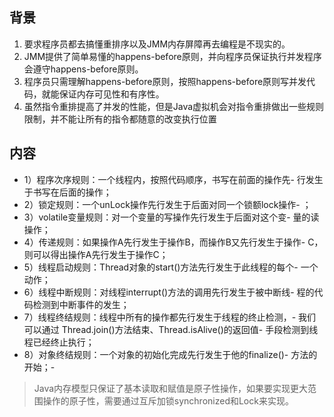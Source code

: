 ## 背景
1. 要求程序员都去搞懂重排序以及JMM内存屏障再去编程是不现实的。
1. JMM提供了简单易懂的happens-before原则，并向程序员保证执行并发程序会遵守happens-before原则。
1. 程序员只需理解happens-before原则，按照happens-before原则写并发代码，就能保证内存可见性和有序性。
1. 虽然指令重排提高了并发的性能，但是Java虚拟机会对指令重排做出一些规则限制，并不能让所有的指令都随意的改变执行位置

## 内容
- 1）程序次序规则：一个线程内，按照代码顺序，书写在前面的操作先- 行发生于书写在后面的操作；
- 2）锁定规则：一个unLock操作先行发生于后面对同一个锁额lock操作- ；
- 3）volatile变量规则：对一个变量的写操作先行发生于后面对这个变- 量的读操作；
- 4）传递规则：如果操作A先行发生于操作B，而操作B又先行发生于操作- C，则可以得出操作A先行发生于操作C；
- 5）线程启动规则：Thread对象的start()方法先行发生于此线程的每个- 一个动作；
- 6）线程中断规则：对线程interrupt()方法的调用先行发生于被中断线- 程的代码检测到中断事件的发生；
- 7）线程终结规则：线程中所有的操作都先行发生于线程的终止检测，- 我们可以通过	Thread.join()方法结束、Thread.isAlive()的返回值- 手段检测到线程已经终止执行；
- 8）对象终结规则：一个对象的初始化完成先行发生于他的finalize()- 方法的开始；-

> Java内存模型只保证了基本读取和赋值是原子性操作，如果要实现更大范围操作的原子性，需要通过互斥加锁synchronized和Lock来实现。

> 